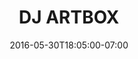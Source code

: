 ---
title: "DJ ARTBOX"
description: " "
date: "2016-05-30T18:05:00-07:00"
gallery: 
  - 
    url: "/assets/images/djartbox.png"
    caption: " "
  - 
    url: "/assets/images/djartbox-1.jpg"
    caption: " "
---